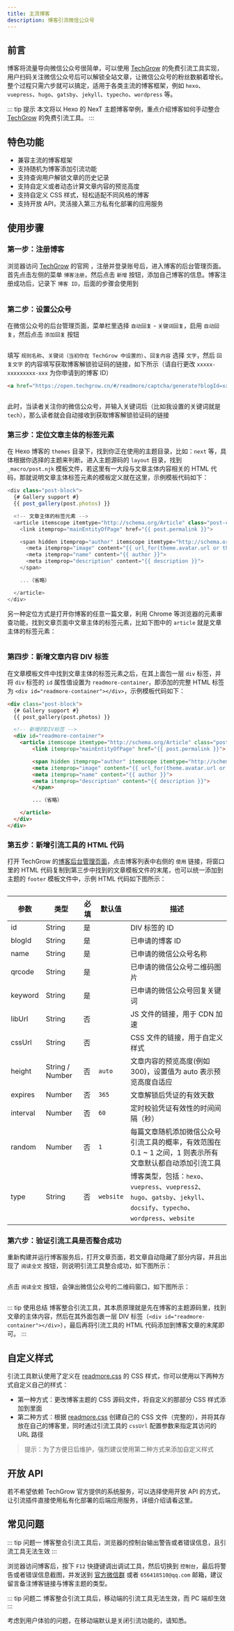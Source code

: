 ```yaml
---
title: 主流博客
description: 博客引流微信公众号
---
```


## 前言

博客将流量导向微信公众号很简单，可以使用 [TechGrow](https://open.techgrow.cn) 的免费引流工具实现，用户扫码关注微信公众号后可以解锁全站文章，让微信公众号的粉丝数躺着增长。整个过程只需六步就可以搞定，适用于各类主流的博客框架，例如 `hexo`、`vuepress`、`hugo`、`gatsby`、`jekyll`、`typecho`、`wordpress` 等。

::: tip 提示
本文将以 Hexo 的 NexT 主题博客举例，重点介绍博客如何手动整合 [TechGrow](https://open.techgrow.cn) 的免费引流工具。
:::

## 特色功能

- 兼容主流的博客框架
- 支持随机为博客添加引流功能
- 支持查询用户解锁文章的历史记录
- 支持自定义或者动态计算文章内容的预览高度
- 支持自定义 CSS 样式，轻松适配不同风格的博客
- 支持开放 API，灵活接入第三方私有化部署的应用服务

## 使用步骤

### 第一步：注册博客

浏览器访问 [TechGrow](https://open.techgrow.cn) 的官网 ，注册并登录账号后，进入博客的后台管理页面。首先点击左侧的菜单 `博客注册`，然后点击 `新增` 按钮，添加自己博客的信息。博客注册成功后，记录下 `博客 ID`，后面的步骤会使用到

<img :src="$withBase('/images/guide/717e14eb59dd44dea62d6a0b7549abfd.png')">

### 第二步：设置公众号

在微信公众号的后台管理页面，菜单栏里选择 `自动回复` - `关键词回复`，启用 `自动回复`，然后点击 `添加回复` 按钮

<img :src="$withBase('/images/guide/em64p7w8wlqtt0rsjop0jjeywx29m25w.png')">

填写 `规则名称`、`关键词（当初你在 TechGrow 中设置的）`、`回复内容` 选择 `文字`，然后 `回复文字` 的内容填写获取博客解锁验证码的链接，如下所示（请自行更改 `xxxxx-xxxxxxxxx-xxx` 为你申请到的博客 ID）

``` html
<a href="https://open.techgrow.cn/#/readmore/captcha/generate?blogId=xxxxx-xxxxxxxxx-xxx">点击链接，获取博客解锁验证码</a>
```

<img :src="$withBase('/images/guide/yd89wbdji196ixtwzgzamw37fbein1ia.png')">

此时，当读者关注你的微信公众号，并输入关键词后（比如我设置的关键词就是 `tech`），那么读者就会自动接收到获取博客解锁验证码的链接

### 第三步：定位文章主体的标签元素

在 Hexo 博客的 `themes` 目录下，找到你正在使用的主题目录，比如：`next` 等，具体根据你选择的主题来判断。进入主题源码的 `layout` 目录，找到 `_macro/post.njk` 模板文件，若这里有一大段与文章主体内容相关的 HTML 代码，那就说明文章主体标签元素的模板定义就在这里，示例模板代码如下：

``` js
<div class="post-block">
  {# Gallery support #}
  {{ post_gallery(post.photos) }}

  <!-- 文章主体的标签元素 -->
  <article itemscope itemtype="http://schema.org/Article" class="post-content" lang="{{ post.lang }}">
    <link itemprop="mainEntityOfPage" href="{{ post.permalink }}">

    <span hidden itemprop="author" itemscope itemtype="http://schema.org/Person">
      <meta itemprop="image" content="{{ url_for(theme.avatar.url or theme.images + '/avatar.gif') }}">
      <meta itemprop="name" content="{{ author }}">
      <meta itemprop="description" content="{{ description }}">
    </span>

    ...（省略）

  </article>
</div>
```

另一种定位方式是打开你博客的任意一篇文章，利用 Chrome 等浏览器的元素审查功能，找到文章页面中文章主体的标签元素，比如下图中的 `article` 就是文章主体的标签元素：

<img :src="$withBase('/images/guide/5562a8e4868843e0868a4bdfd67c530e.png')">

### 第四步：新增文章内容 DIV 标签

在文章模板文件中找到文章主体的标签元素之后，在其上面包一层 `div` 标签，并将 `div` 标签的 `id` 属性值设置为 `readmore-container`，即添加的完整 HTML 标签为 `<div id="readmore-container"></div>`，示例模板代码如下：

``` html
<div class="post-block">
  {# Gallery support #}
  {{ post_gallery(post.photos) }}

  <!-- 新增的DIV标签 -->
  <div id="readmore-container">
    <article itemscope itemtype="http://schema.org/Article" class="post-content" lang="{{ post.lang }}">
        <link itemprop="mainEntityOfPage" href="{{ post.permalink }}">

        <span hidden itemprop="author" itemscope itemtype="http://schema.org/Person">
        <meta itemprop="image" content="{{ url_for(theme.avatar.url or theme.images + '/avatar.gif') }}">
        <meta itemprop="name" content="{{ author }}">
        <meta itemprop="description" content="{{ description }}">
        </span>

        ...（省略）

    </article>
  </div>
</div>
```

### 第五步：新增引流工具的 HTML 代码

打开 TechGrow 的[博客后台管理页面](https://open.techgrow.cn/#/readmore/website/register)，点击博客列表中右侧的 `使用` 链接，将窗口里的 HTML 代码复制到第三步中找到的文章模板文件的末尾，也可以统一添加到主题的 `footer` 模板文件中，示例 HTML 代码如下图所示：

<img :src="$withBase('/images/guide/ad963a38752743169e8f351983cc6cc1.png')">

| 参数     | 类型            | 必填 | 默认值    | 描述                                                                                                                      |
| -------- | --------------- | ---- | --------- | ------------------------------------------------------------------------------------------------------------------------- |
| id       | String          | 是   |           | DIV 标签的 ID                                                                                                             |
| blogId   | String          | 是   |           | 已申请的博客 ID                                                                                                           |
| name     | String          | 是   |           | 已申请的微信公众号名称                                                                                                    |
| qrcode   | String          | 是   |           | 已申请的微信公众号二维码图片                                                                                              |
| keyword  | String          | 是   |           | 已申请的微信公众号回复关键词                                                                                              |
| libUrl   | String          | 否   |           | JS 文件的链接，用于 CDN 加速                                                                                              |
| cssUrl   | String          | 否   |           | CSS 文件的链接，用于自定义样式                                                                                            |
| height   | String / Number | 否   | `auto`    | 文章内容的预览高度(例如 300)，设置值为 auto 表示预览高度自适应                                                            |
| expires  | Number          | 否   | `365`     | 文章解锁后凭证的有效天数                                                                                                  |
| interval | Number          | 否   | `60`      | 定时校验凭证有效性的时间间隔（秒）                                                                                        |
| random   | Number          | 否   | `1`       | 每篇文章随机添加微信公众号引流工具的概率，有效范围在 0.1 ~ 1 之间，1 则表示所有文章默认都自动添加引流工具                 |
| type     | String          | 否   | `website` | 博客类型，包括：`hexo`、`vuepress`、`vuepress2`、`hugo`、`gatsby`、`jekyll`、`docsify`、`typecho`、`wordpress`、`website` |

### 第六步：验证引流工具是否整合成功

重新构建并运行博客服务后，打开文章页面，若文章自动隐藏了部分内容，并且出现了 `阅读全文` 按钮，则说明引流工具整合成功，如下图所示：

<img :src="$withBase('/images/guide/3f53ab36dfa84fb99a6508ae46e5373a.png')">

点击 `阅读全文` 按钮，会弹出微信公众号的二维码窗口，如下图所示：

<img :src="$withBase('/images/guide/202980a480fd463c814a31d5cc3fb2a1.png')">

::: tip 使用总结
博客整合引流工具，其本质原理就是先在博客的主题源码里，找到文章的主体内容，然后在其外面包裹一层 DIV 标签（`<div id="readmore-container"></div>`），最后再将引流工具的 HTML 代码添加到博客文章的末尾即可。
:::

## 自定义样式

引流工具默认使用了定义在 [readmore.css](https://qiniu.techgrow.cn/readmore/dist/readmore.css) 的 CSS 样式，你可以使用以下两种方式自定义自己的样式：

- 第一种方式：更改博客主题的 CSS 源码文件，将自定义的那部分 CSS 样式添加到里面
- 第二种方式：根据 [readmore.css](https://qiniu.techgrow.cn/readmore/dist/readmore.css) 创建自己的 CSS 文件（完整的），并将其存放在自己的博客里，同时通过引流工具的 `cssUrl` 配置参数来指定其访问的 URL 路径

> 提示：为了方便日后维护，强烈建议使用第二种方式来添加自定义样式

## 开放 API

若不希望依赖 TechGrow 官方提供的系统服务，可以选择使用开放 API 的方式，让引流插件直接使用私有化部署的后端应用服务，详细介绍请看<a :href="$withBase('/wechat/openapi/api/')">这里</a>。

## 常见问题

::: tip 问题一
博客整合引流工具后，浏览器的控制台输出警告或者错误信息，且引流工具无法生效
:::

浏览器访问博客后，按下 `F12` 快捷键调出调试工具，然后切换到 `控制台`，最后将警告或者错误信息截图，并发送到 [官方微信群](https://www.techgrow.cn/img/wx-group-qr-techgrow.png) 或者 `656418510@qq.com` 邮箱，建议留言备注博客链接与博客主题的类型。

::: tip 问题二
博客整合引流工具后，移动端的引流工具无法生效，而 PC 端却生效
:::

考虑到用户体验的问题，在移动端默认是关闭引流功能的，请知悉。

